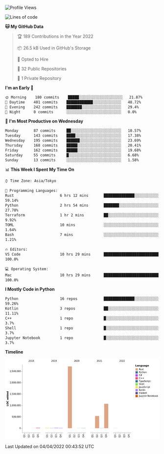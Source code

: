 <!--START_SECTION:waka-->
![Profile Views](http://img.shields.io/badge/Profile%20Views-0-blue)

![Lines of code](https://img.shields.io/badge/From%20Hello%20World%20I%27ve%20Written-4%20Million%20lines%20of%20code-blue)

**🐱 My GitHub Data** 

> 🏆 189 Contributions in the Year 2022
 > 
> 📦 26.5 kB Used in GitHub's Storage 
 > 
> 💼 Opted to Hire
 > 
> 📜 32 Public Repositories 
 > 
> 🔑 1 Private Repository 
 > 
**I'm an Early 🐤** 

```text
🌞 Morning    180 commits    █████░░░░░░░░░░░░░░░░░░░░   21.87% 
🌆 Daytime    401 commits    ████████████░░░░░░░░░░░░░   48.72% 
🌃 Evening    242 commits    ███████░░░░░░░░░░░░░░░░░░   29.4% 
🌙 Night      0 commits      ░░░░░░░░░░░░░░░░░░░░░░░░░   0.0%

```
📅 **I'm Most Productive on Wednesday** 

```text
Monday       87 commits     ██░░░░░░░░░░░░░░░░░░░░░░░   10.57% 
Tuesday      143 commits    ████░░░░░░░░░░░░░░░░░░░░░   17.38% 
Wednesday    195 commits    ██████░░░░░░░░░░░░░░░░░░░   23.69% 
Thursday     168 commits    █████░░░░░░░░░░░░░░░░░░░░   20.41% 
Friday       162 commits    █████░░░░░░░░░░░░░░░░░░░░   19.68% 
Saturday     55 commits     █░░░░░░░░░░░░░░░░░░░░░░░░   6.68% 
Sunday       13 commits     ░░░░░░░░░░░░░░░░░░░░░░░░░   1.58%

```


📊 **This Week I Spent My Time On** 

```text
⌚︎ Time Zone: Asia/Tokyo

💬 Programming Languages: 
Rust                     6 hrs 12 mins       ██████████████░░░░░░░░░░░   59.14% 
Python                   2 hrs 54 mins       ███████░░░░░░░░░░░░░░░░░░   27.78% 
Terraform                1 hr 2 mins         ██░░░░░░░░░░░░░░░░░░░░░░░   9.92% 
TOML                     10 mins             ░░░░░░░░░░░░░░░░░░░░░░░░░   1.64% 
Bash                     7 mins              ░░░░░░░░░░░░░░░░░░░░░░░░░   1.21%

🔥 Editors: 
VS Code                  10 hrs 29 mins      █████████████████████████   100.0%

💻 Operating System: 
Mac                      10 hrs 29 mins      █████████████████████████   100.0%

```

**I Mostly Code in Python** 

```text
Python                   16 repos            ██████████████░░░░░░░░░░░   59.26% 
Kotlin                   3 repos             ██░░░░░░░░░░░░░░░░░░░░░░░   11.11% 
C++                      1 repo              █░░░░░░░░░░░░░░░░░░░░░░░░   3.7% 
Shell                    1 repo              █░░░░░░░░░░░░░░░░░░░░░░░░   3.7% 
Jupyter Notebook         1 repo              █░░░░░░░░░░░░░░░░░░░░░░░░   3.7%

```


**Timeline**

![Chart not found](https://raw.githubusercontent.com/kitagawa-hr/kitagawa-hr/main/charts/bar_graph.png) 


 Last Updated on 04/04/2022 00:43:52 UTC
<!--END_SECTION:waka-->
